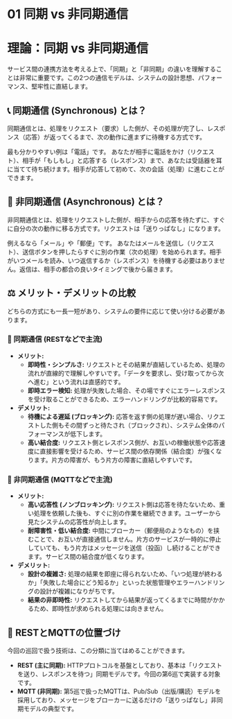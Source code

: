 # 01 同期 vs 非同期通信

# 理論：同期 vs 非同期通信

サービス間の連携方法を考える上で、「同期」と「非同期」の違いを理解することは非常に重要です。この2つの通信モデルは、システムの設計思想、パフォーマンス、堅牢性に直結します。

## 📞 同期通信 (Synchronous) とは？

同期通信とは、処理をリクエスト（要求）した側が、その処理が完了し、レスポンス（応答）が返ってくるまで、次の動作に進まずに待機する方式です。

最も分かりやすい例は「電話」です。
あなたが相手に電話をかけ（リクエスト）、相手が「もしもし」と応答する（レスポンス）まで、あなたは受話器を耳に当てて待ち続けます。相手が応答して初めて、次の会話（処理）に進むことができます。

## 📧 非同期通信 (Asynchronous) とは？

非同期通信とは、処理をリクエストした側が、相手からの応答を待たずに、すぐに自分の次の動作に移る方式です。リクエストは「送りっぱなし」になります。

例えるなら「メール」や「郵便」です。
あなたはメールを送信し（リクエスト）、送信ボタンを押したらすぐに別の作業（次の処理）を始められます。相手がいつメールを読み、いつ返信するか（レスポンス）を待機する必要はありません。返信は、相手の都合の良いタイミングで後から届きます。

## ⚖️ メリット・デメリットの比較

どちらの方式にも一長一短があり、システムの要件に応じて使い分ける必要があります。

### 🎯 同期通信 (RESTなどで主流)

- **メリット:**
    - **即時性・シンプルさ:** リクエストとその結果が直結しているため、処理の流れが直線的で理解しやすいです。「データを要求し、受け取ってから次へ進む」という流れは直感的です。
    - **即時エラー検知:** 処理が失敗した場合、その場ですぐにエラーレスポンスを受け取ることができるため、エラーハンドリングが比較的容易です。
- **デメリット:**
    - **待機による遅延 (ブロッキング):** 応答を返す側の処理が遅い場合、リクエストした側もその間ずっと待たされ（ブロックされ）、システム全体のパフォーマンスが低下します。
    - **高い結合度:** リクエスト側とレスポンス側が、お互いの稼働状態や応答速度に直接影響を受けるため、サービス間の依存関係（結合度）が強くなります。片方の障害が、もう片方の障害に直結しやすいです。

### 🎯 非同期通信 (MQTTなどで主流)

- **メリット:**
    - **高い応答性 (ノンブロッキング):** リクエスト側は応答を待たないため、重い処理を依頼した後も、すぐに別の作業を継続できます。ユーザーから見たシステムの応答性が向上します。
    - **耐障害性・低い結合度:** 中間にブローカー（郵便局のようなもの）を挟むことで、お互いが直接通信しません。片方のサービスが一時的に停止していても、もう片方はメッセージを送信（投函）し続けることができます。サービス間の結合度が低くなります。
- **デメリット:**
    - **設計の複雑さ:** 処理の結果を即座に得られないため、「いつ処理が終わるか」「失敗した場合にどう知るか」といった状態管理やエラーハンドリングの設計が複雑になりがちです。
    - **結果の非即時性:** リクエストしてから結果が返ってくるまでに時間がかかるため、即時性が求められる処理には向きません。

## 📍 RESTとMQTTの位置づけ

今回の巡回で扱う技術は、この分類に当てはめることができます。

- **REST (主に同期):** HTTPプロトコルを基盤としており、基本は「リクエストを送り、レスポンスを待つ」同期モデルです。今回の第6巡で実装する対象です。
- **MQTT (非同期):** 第5巡で扱ったMQTTは、Pub/Sub（出版/購読）モデルを採用しており、メッセージをブローカーに送るだけの「送りっぱなし」非同期モデルの典型です。